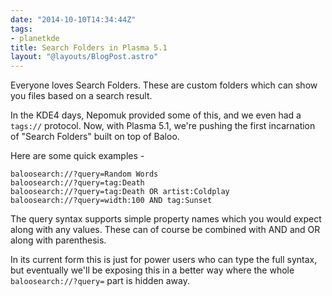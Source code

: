 ```yaml
---
date: "2014-10-10T14:34:44Z"
tags:
- planetkde
title: Search Folders in Plasma 5.1
layout: "@layouts/BlogPost.astro"
---
```


Everyone loves Search Folders. These are custom folders which can show you files based on a search result.

In the KDE4 days, Nepomuk provided some of this, and we even had a `tags://` protocol. Now, with Plasma 5.1, we're pushing the first incarnation of "Search Folders" built on top of Baloo.

Here are some quick examples -

    baloosearch://?query=Random Words
    baloosearch://?query=tag:Death
    baloosearch://?query=tag:Death OR artist:Coldplay
    baloosearch://?query=width:100 AND tag:Sunset

The query syntax supports simple property names which you would expect along with any values. These can of course be combined with AND and OR along with parenthesis.

In its current form this is just for power users who can type the full syntax, but eventually we'll be exposing this in a better way where the whole `baloosearch://?query=` part is hidden away.
